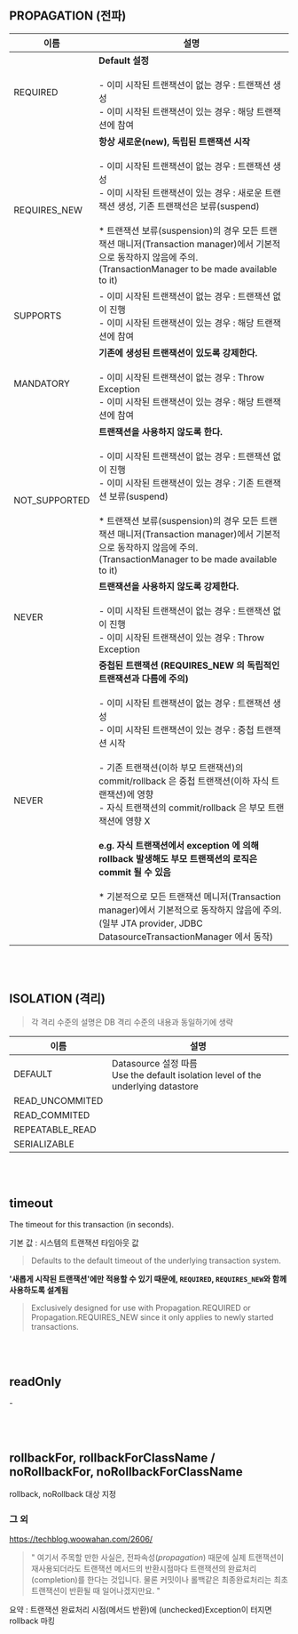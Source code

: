 ## PROPAGATION (전파)

|이름|설명|
|-|-|
|REQUIRED|**Default 설정** <br><br> - 이미 시작된 트랜잭션이 없는 경우 : 트랜잭션 생성 <br>- 이미 시작된 트랜잭션이 있는 경우 : 해당 트랜잭션에 참여|
|REQUIRES_NEW|**항상 새로운(new), 독립된 트랜잭션 시작** <br><br> - 이미 시작된 트랜잭션이 없는 경우 : 트랜잭션 생성 <br> - 이미 시작된 트랜잭션이 있는 경우 : 새로운 트랜잭션 생성, 기존 트랜잭선은 보류(suspend) <br><br> \* 트랜잭션 보류(suspension)의 경우 모든 트랜잭션 매니저(Transaction manager)에서 기본적으로 동작하지 않음에 주의.<br>(TransactionManager to be made available to it)|
|SUPPORTS|- 이미 시작된 트랜잭션이 없는 경우 : 트랜잭션 없이 진행 <br> - 이미 시작된 트랜잭션이 있는 경우 : 해당 트랜잭션에 참여|
|MANDATORY|**기존에 생성된 트랜잭션이 있도록 강제한다.** <br><br> - 이미 시작된 트랜잭션이 없는 경우 : Throw Exception <br> - 이미 시작된 트랜잭션이 있는 경우 : 해당 트랜잭션에 참여 <br>|
|NOT_SUPPORTED|**트랜잭션을 사용하지 않도록 한다.** <br><br> - 이미 시작된 트랜잭션이 없는  경우 : 트랜잭션 없이 진행 <br>- 이미 시작된 트랜잭션이 있는 경우 : 기존 트랜잭션 보류(suspend) <br><br> \* 트랜잭션 보류(suspension)의 경우 모든 트랜잭션 매니저(Transaction manager)에서 기본적으로 동작하지 않음에 주의.<br>(TransactionManager to be made available to it)|
|NEVER|**트랜잭션을 사용하지 않도록 강제한다.** <br><br> - 이미 시작된 트랜잭션이 없는  경우 : 트랜잭션 없이 진행 <br>- 이미 시작된 트랜잭션이 있는 경우 : Throw Exception|
|NEVER|**중첩된 트랜잭션 (REQUIRES_NEW 의 독립적인 트랜잭션과 다름에 주의)** <br><br> - 이미 시작된 트랜잭션이 없는 경우 : 트랜잭션 생성 <br> - 이미 시작된 트랜잭션이 있는 경우 : 중첩 트랜잭션 시작 <br><br> - 기존 트랜잭션(이하 부모 트랜잭션)의 commit/rollback 은 중첩 트랜잭션(이하 자식 트랜잭션)에 영향 <br> - 자식 트랜잭션의 commit/rollback 은 부모 트랜잭션에 영향 X <br><br> **e.g. 자식 트랜잭션에서 exception 에 의해 rollback 발생해도 부모 트랜잭션의 로직은 commit 될 수 있음** <br><br> \* 기본적으로 모든 트랜잭션 메니저(Transaction manager)에서 기본적으로 동작하지 않음에 주의.<br> (일부 JTA provider, JDBC DatasourceTransactionManager 에서 동작)|


<br><br>

## ISOLATION (격리)

> 각 격리 수준의 설명은 DB 격리 수준의 내용과 동일하기에 생략

|이름|설명|
|-|-|
|DEFAULT|Datasource 설정 따름 <br> Use the default isolation level of the underlying datastore|
|READ_UNCOMMITED||
|READ_COMMITED||
|REPEATABLE_READ||
|SERIALIZABLE||

<br><br>

## timeout 

The timeout for this transaction (in seconds).


기본 값 : 시스템의 트랜잭션 타임아웃 값

> Defaults to the default timeout of the underlying transaction system.

**'새롭게 시작된 트랜잭션'에만 적용할 수 있기 때문에, `REQUIRED`, `REQUIRES_NEW`와 함께 사용하도록 설계됨**

> Exclusively designed for use with Propagation.REQUIRED or Propagation.REQUIRES_NEW since it only applies to newly started transactions.

<br><br>

## readOnly

\-

<br><br>

## rollbackFor, rollbackForClassName / noRollbackFor, noRollbackForClassName

rollback, noRollback 대상 지정

### 그 외

https://techblog.woowahan.com/2606/ <br>
> "  여기서 주목할 만한 사실은, 전파속성(*propagation*) 때문에 실제 트랜잭션이 재사용되더라도 트랜잭션 메서드의 반환시점마다 트랜잭션의 완료처리(completion)를 한다는 것입니다. 물론 커밋이나 롤백같은 최종완료처리는 최초 트랜잭션이 반환될 때 일어나겠지만요. "

요약 : 트랜잭션 완료처리 시점(메서드 반환)에 (unchecked)Exception이 터지면 rollback 마킹
